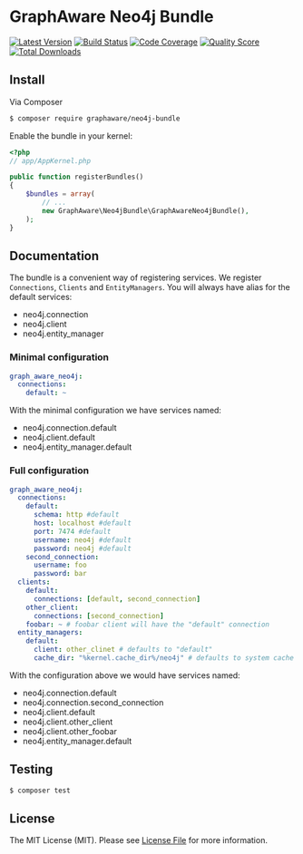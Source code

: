 # GraphAware Neo4j Bundle

[![Latest Version](https://img.shields.io/github/release/graphaware/neo4j-bundle.svg?style=flat-square)](https://github.com/graphaware/neo4j-bundle/releases)
[![Build Status](https://img.shields.io/travis/graphaware/neo4j-bundle.svg?style=flat-square)](https://travis-ci.org/graphaware/neo4j-bundle)
[![Code Coverage](https://img.shields.io/scrutinizer/coverage/g/graphaware/neo4j-bundle.svg?style=flat-square)](https://scrutinizer-ci.com/g/graphaware/neo4j-bundle)
[![Quality Score](https://img.shields.io/scrutinizer/g/graphaware/neo4j-bundle.svg?style=flat-square)](https://scrutinizer-ci.com/g/graphaware/neo4j-bundle)
[![Total Downloads](https://img.shields.io/packagist/dt/graphaware/neo4j-bundle.svg?style=flat-square)](https://packagist.org/packages/graphaware/neo4j-bundle)


## Install

Via Composer

``` bash
$ composer require graphaware/neo4j-bundle
```

Enable the bundle in your kernel:

``` php
<?php
// app/AppKernel.php

public function registerBundles()
{
    $bundles = array(
        // ...
        new GraphAware\Neo4jBundle\GraphAwareNeo4jBundle(),
    );
}
```

## Documentation

The bundle is a convenient way of registering services. We register `Connections`, 
`Clients` and `EntityManagers`. You will always have alias for the default services:

 * neo4j.connection
 * neo4j.client
 * neo4j.entity_manager


### Minimal configuration

```yaml
graph_aware_neo4j:
  connections:
    default: ~
```

With the minimal configuration we have services named:
 * neo4j.connection.default
 * neo4j.client.default
 * neo4j.entity_manager.default

### Full configuration

```yaml
graph_aware_neo4j:
  connections:
    default:
      schema: http #default
      host: localhost #default
      port: 7474 #default
      username: neo4j #default
      password: neo4j #default
    second_connection:
      username: foo
      password: bar
  clients:
    default:
      connections: [default, second_connection]
    other_client:
      connections: [second_connection]
    foobar: ~ # foobar client will have the "default" connection
  entity_managers:
    default: 
      client: other_clinet # defaults to "default"
      cache_dir: "%kernel.cache_dir%/neo4j" # defaults to system cache
```
With the configuration above we would have services named:
 * neo4j.connection.default
 * neo4j.connection.second_connection
 * neo4j.client.default
 * neo4j.client.other_client
 * neo4j.client.other_foobar
 * neo4j.entity_manager.default


## Testing

``` bash
$ composer test
```

## License

The MIT License (MIT). Please see [License File](LICENSE) for more information.
